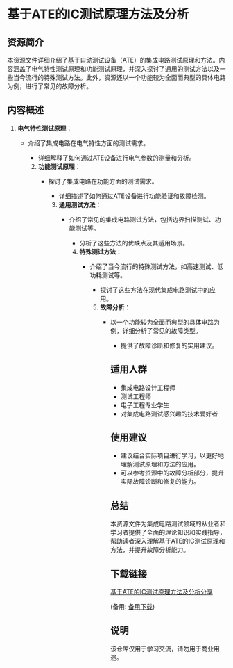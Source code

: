 # 基于ATE的IC测试原理方法及分析

## 资源简介

本资源文件详细介绍了基于自动测试设备（ATE）的集成电路测试原理和方法。内容涵盖了电气特性测试原理和功能测试原理，并深入探讨了通用的测试方法以及一些当今流行的特殊测试方法。此外，资源还以一个功能较为全面而典型的具体电路为例，进行了常见的故障分析。

## 内容概述

1. **电气特性测试原理**：
   - 介绍了集成电路在电气特性方面的测试需求。
      - 详细解释了如何通过ATE设备进行电气参数的测量和分析。

      2. **功能测试原理**：
         - 探讨了集成电路在功能方面的测试需求。
            - 详细描述了如何通过ATE设备进行功能验证和故障检测。

            3. **通用测试方法**：
               - 介绍了常见的集成电路测试方法，包括边界扫描测试、功能测试等。
                  - 分析了这些方法的优缺点及其适用场景。

                  4. **特殊测试方法**：
                     - 介绍了当今流行的特殊测试方法，如高速测试、低功耗测试等。
                        - 探讨了这些方法在现代集成电路测试中的应用。

                        5. **故障分析**：
                           - 以一个功能较为全面而典型的具体电路为例，详细分析了常见的故障类型。
                              - 提供了故障诊断和修复的实用建议。

                              ## 适用人群

                              - 集成电路设计工程师
                              - 测试工程师
                              - 电子工程专业学生
                              - 对集成电路测试感兴趣的技术爱好者

                              ## 使用建议

                              - 建议结合实际项目进行学习，以更好地理解测试原理和方法的应用。
                              - 可以参考资源中的故障分析部分，提升实际故障诊断和修复的能力。

                              ## 总结

                              本资源文件为集成电路测试领域的从业者和学习者提供了全面的理论知识和实践指导，帮助读者深入理解基于ATE的IC测试原理和方法，并提升故障分析能力。

                              ## 下载链接
                              [基于ATE的IC测试原理方法及分析分享](https://pan.quark.cn/s/d5ea30af69de) 

                              (备用: [备用下载](https://pan.baidu.com/s/1jWGd_g8T10BXrCaze-QLtQ?pwd=1234))

                              ## 说明

                              该仓库仅用于学习交流，请勿用于商业用途。
